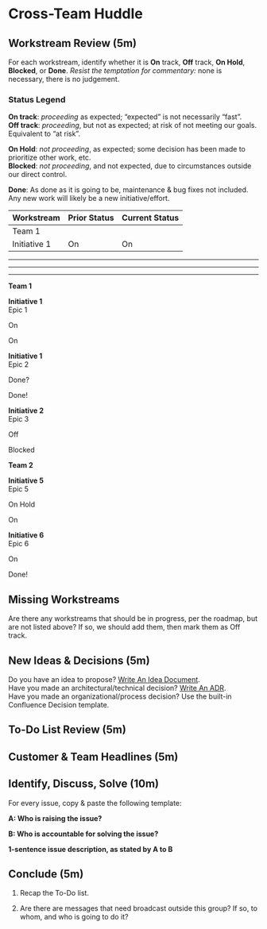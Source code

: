 # Cross-Team Huddle

## Workstream Review (5m)

For each workstream, identify whether it is **On** track, **Off** track, **On Hold**, **Blocked**, or **Done**. *Resist the temptation for commentary:* none is necessary, there is no judgement.

### Status Legend

**On track**: _proceeding_ as expected; “expected” is not necessarily “fast”.  
**Off track**: _proceeding_, but not as expected; at risk of not meeting our goals. Equivalent to “at risk”.

**On Hold**: _not proceeding_, as expected; some decision has been made to prioritize other work, etc.  
**Blocked**: _not proceeding_, and not expected, due to circumstances outside our direct control.

**Done**: As done as it is going to be, maintenance & bug fixes not included. Any new work will likely be a new initiative/effort.

| Workstream   | Prior Status | Current Status |
| ------------ | ------------ | -------------- |
| Team 1       |
| Initiative 1 | On           | On             |

****

****

****

**Team 1**

**Initiative 1**  
Epic 1

On

On

**Initiative 1**  
Epic 2

Done?

Done!

**Initiative 2**  
Epic 3

Off

Blocked

**Team 2**

**Initiative 5**  
Epic 5

On Hold

On

**Initiative 6**  
Epic 6

On

Done!

## Missing Workstreams

Are there any workstreams that should be in progress, per the roadmap, but are not listed above? If so, we should add them, then mark them as Off track.

## New Ideas & Decisions (5m)

Do you have an idea to propose? [Write An Idea Document](https://f1337.github.io/thought-larder/idea-documents.html "https://f1337.github.io/thought-larder/idea-documents.html").  
Have you made an architectural/technical decision? [Write An ADR](https://f1337.github.io/thought-larder/architectural-decision-records.html "https://f1337.github.io/thought-larder/architectural-decision-records.html").  
Have you made an organizational/process decision? Use the built-in Confluence Decision template.

## To-Do List Review (5m)

## Customer & Team Headlines (5m)

## Identify, Discuss, Solve (10m)

For every issue, copy & paste the following template:

**A: Who is raising the issue?**

**B: Who is accountable for solving the issue?**

**1-sentence issue description, as stated by A to B**

## Conclude (5m)

1.  Recap the To-Do list.
    
2.  Are there are messages that need broadcast outside this group? If so, to whom, and who is going to do it?
<!--stackedit_data:
eyJoaXN0b3J5IjpbMTIyNzcxNjU2MF19
-->